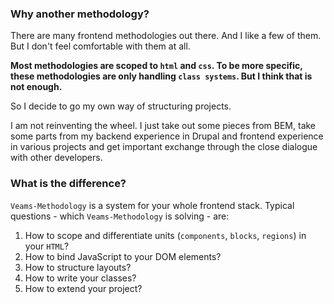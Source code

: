 ### Why another methodology?

There are many frontend methodologies out there. And I like a few of them. But I don't feel comfortable with them at all. 

**Most methodologies are scoped to `html` and `css`. To be more specific, these methodologies are only handling `class systems`. But I think that is not enough.** 

So I decide to go my own way of structuring projects. 

I am not reinventing the wheel. I just take out some pieces from BEM, take some parts from my backend experience in Drupal and frontend experience in various projects and get important exchange through the close dialogue with other developers. 

### What is the difference?

`Veams-Methodology` is a system for your whole frontend stack. Typical questions - which `Veams-Methodology` is solving - are: 

1. How to scope and differentiate units (`components`, `blocks`, `regions`) in your `HTML`?
2. How to bind JavaScript to your DOM elements?
3. How to structure layouts?
4. How to write your classes?
5. How to extend your project?

